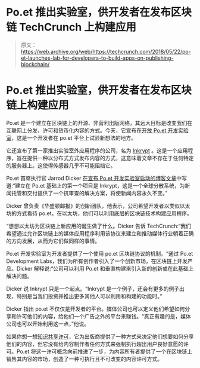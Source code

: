 # Po.et 推出实验室，供开发者在发布区块链 TechCrunch 上构建应用

> 原文：<https://web.archive.org/web/https://techcrunch.com/2018/05/22/po-et-launches-lab-for-developers-to-build-apps-on-publishing-blockchain/>

# Po.et 推出实验室，供开发者在发布区块链上构建应用

Po.et 是一个建立在区块链上的开源、非营利出版网络，其远大目标是改变我们在互联网上分发、许可和货币化内容的方式。今天，它宣布在[开放 Po.et 开发实验室](https://web.archive.org/web/20221226014339/https://blog.po.et/the-creator-economy-po-et-development-labs-inkrypt-the-builder-community-235440cb05c4)，这是一个开发者在 po.et 平台上试验新想法的地方。

它还宣布了第一家推出实验室外应用程序的公司，名为 [Inkrypt](https://web.archive.org/web/20221226014339/https://www.inkrypt.io/) 。这是一个应用程序，旨在提供一种以分布式方式发布内容的方式，这意味着文章不存在于任何特定的服务器上。这使得传感器几乎不可能阻挡它。

Po.et 首席执行官 Jarrod Dicker [在宣布 Po.et 开发实验室启动的博客文章](https://web.archive.org/web/20221226014339/https://blog.po.et/the-creator-economy-po-et-development-labs-inkrypt-the-builder-community-235440cb05c4)中写道:“建立在 Po.et 基础上的第一个项目是 Inkrypt，这是一个全球分散系统，为新闻托管和交付提供了一个抗审查的解决方案，将使新闻内容永久不变。”

Dicker 曾负责《华盛顿邮报》的创新团队，他表示，公司希望开发者以类似以太坊的方式看待 po.et，在以太坊，他们可以利用底层的区块链技术构建应用程序。

“想想以太坊为区块链上新应用的诞生做了什么。Dicker 告诉 TechCrunch:“我们希望通过允许区块链上的媒体应用程序利用该协议来建立和推动媒体行业朝着正确的方向发展，从而为它们做同样的事情。

Po.et 开发实验室为开发者提供了一个使用 po.et 区块链协议的机制。“通过 Po.et Development Labs，我们为所有创作者引入了一个创新市场，在区块链上开发产品。Dicker 解释说:“公司可以利用 Po.et 和垂直构建来引入新的创新或在此基础上解决问题。

Dicker 说 Inkrypt 只是一个起点。“Inkrypt 是一个例子，还会有更多的例子出现，特别是当我们投资并推出更多其他人可以利用和构建的功能时。”

Dicker 指出 po.et 不仅仅是开发者的平台。媒体公司也可以定义他们希望如何分享和许可他们的内容，给他们一个广告之外的平台来赚钱。“真正有趣的是，媒体公司也可以开始利用这一点，”他说。

如果你想一想[知识共享许可](https://web.archive.org/web/20221226014339/http://creativecommons.org/)，它为出版商提供了一种方式来决定他们想要如何分享他们的内容，但它没有给内容制作者任何方式来强制执行超出用户良好意愿的许可。Po.et 将这一许可概念向前推进了一步，为内容所有者提供了一个在区块链上销售其内容的市场，创造了一种可执行且不可改变的内容许可方式。